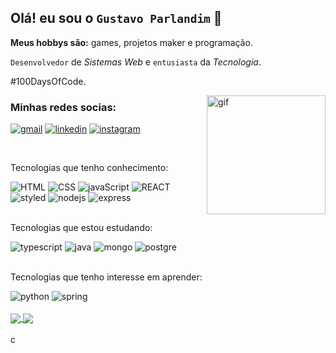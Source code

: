 ## Olá! eu sou o `Gustavo Parlandim` 👋

<p><strong>Meus hobbys são:</strong> games, projetos maker e programação.</p>

`Desenvolvedor` de _Sistemas Web_ e `entusiasta` da _Tecnologia_.

<p>#100DaysOfCode.</p>

<img src="https://c.tenor.com/whgQwNlVvNkAAAAi/xero-code.gif" alt="gif" widht="250px" height="190px" align="right">

### Minhas redes socias:

[![gmail](https://img.shields.io/badge/Gmail-D14836?style=for-the-badge&logo=gmail&logoColor=white)](mailto:gustavo.parlandim@gmail.com)
[![linkedin](https://img.shields.io/badge/LinkedIn-0077B5?style=for-the-badge&logo=linkedin&logoColor=white)](https://www.linkedin.com/in/gustavoparlandim/)
[![instagram](https://img.shields.io/badge/Instagram-E4405F?style=for-the-badge&logo=instagram&logoColor=white)](https://www.instagram.com/parlandim_dev/)

<br>

<div height="300px">
  <p>Tecnologias que tenho conhecimento:</p>
  <img src="https://img.shields.io/badge/HTML5-E34F26?style=for-the-badge&logo=html5&logoColor=white" alt="HTML">
  <img src="https://img.shields.io/badge/CSS3-1572B6?style=for-the-badge&logo=css3&logoColor=white" alt="CSS">
  <img src="https://img.shields.io/badge/JavaScript-F7DF1E?style=for-the-badge&logo=javascript&logoColor=black"                 alt="javaScript">

  <img src="https://img.shields.io/badge/React-20232A?style=for-the-badge&logo=react&logoColor=61DAFB" alt="REACT">
  <img src="https://img.shields.io/badge/styled--components-DB7093?style=for-the-badge&logo=styled-components&logoColor=white" alt="styled">

  <img src="https://img.shields.io/badge/Node.js-43853D?style=for-the-badge&logo=node.js&logoColor=white" alt="nodejs">
  <img src="https://img.shields.io/badge/Express.js-404D59?style=for-the-badge" alt="express">
</div>

<br>

<div height="300px">
  <p>Tecnologias que estou estudando:</p>
  <img src="https://img.shields.io/badge/TypeScript-007ACC?style=for-the-badge&logo=typescript&logoColor=white" alt="typescript">
  <img src="https://img.shields.io/badge/Java-ED8B00?style=for-the-badge&logo=java&logoColor=white" alt="java">
  <img src="https://img.shields.io/badge/MongoDB-4EA94B?style=for-the-badge&logo=mongodb&logoColor=white" alt="mongo">
  <img src="https://img.shields.io/badge/PostgreSQL-316192?style=for-the-badge&logo=postgresql&logoColor=white" alt="postgre">
  
  
</div>

<br>

<div>
  <p>Tecnologias que tenho interesse em aprender:</p>  
  <img src="https://img.shields.io/badge/Python-14354C?style=for-the-badge&logo=python&logoColor=white" alt="python">
  <img src="https://img.shields.io/badge/Spring-6DB33F?style=for-the-badge&logo=spring&logoColor=white" alt="spring">
</div>

<br>

<div>
  <a href="#">
  <img align="center" src="https://github-readme-stats.vercel.app/api?username=Gu-Parlandim&show_icons=true&theme=blue-green"/>
  </a>
  <a href="#">
    <img align="center" src="https://github-readme-stats.vercel.app/api/top-langs/?username=Gu-Parlandim&theme=blue-green&layout=compact&hide=php">
  </a>
</div>

<br>

<div align="start"  height="100px">
  <img  height="15px" src="https://viewscount.vercel.app/get/@parlandim" alt="contador de visitas no perfil" />
</div>

